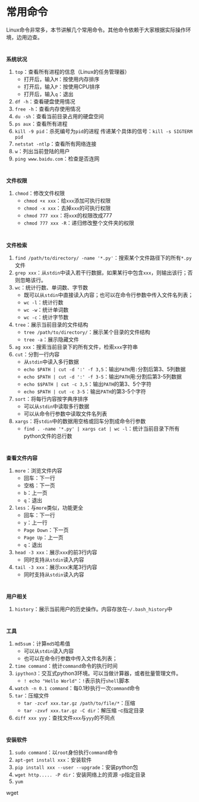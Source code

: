 # 常用命令

Linux命令非常多，本节讲解几个常用命令。其他命令依赖于大家根据实际操作环境，边用边查。

#  

**系统状况**

1. `top`：查看所有进程的信息（Linux的任务管理器）
   * 打开后，输入`M`：按使用内存排序
   * 打开后，输入`P`：按使用CPU排序
   * 打开后，输入`q`：退出
2. `df -h`：查看硬盘使用情况
3. `free -h`：查看内存使用情况
4. `du -sh`：查看当前目录占用的硬盘空间
5. `ps aux`：查看所有进程
6. `kill -9 pid`：杀死编号为`pid`的进程
   传递某个具体的信号：`kill -s SIGTERM pid`
7. `netstat -ntlp`：查看所有网络连接
8. `w`：列出当前登陆的用户
9. `ping www.baidu.com`：检查是否连网

#  

**文件权限**

1. `chmod`：修改文件权限
   * `chmod +x xxx`：给`xxx`添加可执行权限
   * `chmod -x xxx`：去掉`xxx`的可执行权限
   * `chmod 777 xxx`：将`xx`x的权限改成777
   * `chmod 777 xxx -R`：递归修改整个文件夹的权限

#  

**文件检索**

1. `find /path/to/directory/ -name '*.py'`：搜索某个文件路径下的所有`*.py`文件
2. `grep xxx`：从`stdin`中读入若干行数据，如果某行中包含`xxx`，则输出该行；否则忽略该行。
3. `wc`：统计行数、单词数、字节数
   * 既可以从`stdin`中直接读入内容；也可以在命令行参数中传入文件名列表；
   * `wc -l`：统计行数
   * `wc -w`：统计单词数
   * `wc -c`：统计字节数
4. `tree`：展示当前目录的文件结构
   * `tree /path/to/directory/`：展示某个目录的文件结构
   * `tree -a`：展示隐藏文件
5. `ag xxx`：搜索当前目录下的所有文件，检索`xxx`字符串
6. `cut`：分割一行内容
   * 从`stdin`中读入多行数据
   * `echo $PATH | cut -d ':' -f 3,5`：输出`PATH`用`:`分割后第3、5列数据
   * `echo $PATH | cut -d ':' -f 3-5`：输出`PATH`用:分割后第3-5列数据
   * `echo $$PATH | cut -c 3,5`：输出`PATH`的第3、5个字符
   * `echo $PATH | cut -c 3-5`：输出`PATH`的第3-5个字符
7. `sort`：将每行内容按字典序排序
   * 可以从`stdin`中读取多行数据
   * 可以从命令行参数中读取文件名列表
8. `xargs`：将`stdin`中的数据用空格或回车分割成命令行参数
   * `find . -name '*.py' | xargs cat | wc -l`：统计当前目录下所有python文件的总行数

#  

**查看文件内容**

1. `more`：浏览文件内容
   * 回车：下一行
   * 空格：下一页
   * `b`：上一页
   * `q`：退出
2. `less`：与`more`类似，功能更全
   * 回车：下一行
   * `y`：上一行
   * `Page Down`：下一页
   * `Page Up`：上一页
   * `q`：退出
3. `head -3 xxx`：展示`xxx`的前3行内容
   * 同时支持从`stdin`读入内容
4. `tail -3 xxx`：展示`xxx`末尾3行内容
   * 同时支持从`stdin`读入内容

#  

**用户相关**

1. `history`：展示当前用户的历史操作。内容存放在`~/.bash_history`中

#  

**工具**

1. `md5sum`：计算`md5`哈希值
   * 可以从`stdin`读入内容
   * 也可以在命令行参数中传入文件名列表；
2. `time command`：统计`command`命令的执行时间
3. `ipython3`：交互式python3环境。可以当做计算器，或者批量管理文件。
   * `! echo "Hello World"`：`!`表示执行`shell`脚本
4. `watch -n 0.1 command`：每0.1秒执行一次`command`命令
5. `tar`：压缩文件
   * `tar -zcvf xxx.tar.gz /path/to/file/*`：压缩
   * `tar -zxvf xxx.tar.gz -C dir`：解压缩 -c指定目录
6. `diff xxx yyy`：查找文件`xxx`与`yyy`的不同点

#  

**安装软件**

1. `sudo command`：以`root`身份执行`command`命令
2. `apt-get install xxx`：安装软件
3. `pip install xxx --user --upgrade`：安装python包
4. `wget http..... -P dir`：安装网络上的资源 -p指定目录
5. `yum `

wget
